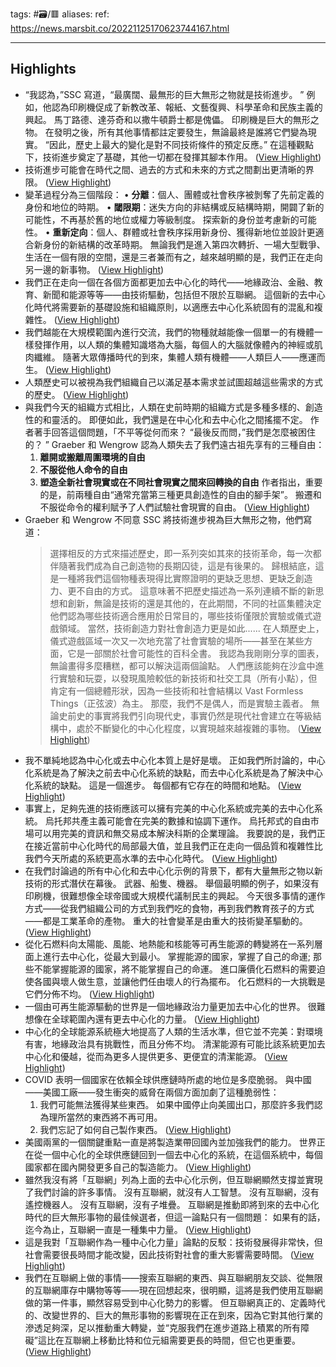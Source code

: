 tags: #🗃/🟥 
aliases: 
ref: 
https://news.marsbit.co/20221125170623744167.html

---
## Highlights
- “我認為，”SSC 寫道，“最廣闊、最無形的巨大無形之物就是技術進步。 ”
  例如，他認為印刷機促成了新教改革、報紙、文藝復興、科學革命和民族主義的興起。 馬丁路德、達芬奇和以撒牛頓爵士都是傀儡。 印刷機是巨大的無形之物。 在發明之後，所有其他事情都註定要發生，無論最終是誰將它們變為現實。 “因此，歷史上最大的變化是對不同技術條件的預定反應。”
  在這種觀點下，技術進步奠定了基礎，其他一切都在發揮其腳本作用。 ([View Highlight](https://read.readwise.io/read/01gmg2q75ng7xwmjpf14ebyaqp))
- 技術進步可能會在時代之間、過去的方式和未來的方式之間劃出更清晰的界限。 ([View Highlight](https://read.readwise.io/read/01gmg2s03hdsvnjx6q17dpypd2))
- 變革過程分為三個階段：
  • **分離**：個人、團體或社會秩序被剝奪了先前定義的身份和地位的時期。
  • **閾限期**：迷失方向的非結構或反結構時期，開闢了新的可能性，不再基於舊的地位或權力等級制度。 探索新的身份並考慮新的可能性。
  • **重新定向**：個人、群體或社會秩序採用新身份、獲得新地位並設計更適合新身份的新結構的改革時期。
  無論我們是進入第四次轉折、一場大型戰爭、生活在一個有限的空間，還是三者兼而有之，越來越明顯的是，我們正在走向另一邊的新事物。 ([View Highlight](https://read.readwise.io/read/01gmg2vaz8rmqech24yvye9fqg))
- 我們正在走向一個在各個方面都更加去中心化的時代——地緣政治、金融、教育、新聞和能源等等——由技術驅動，包括但不限於互聯網。 這個新的去中心化時代將需要新的基礎設施和組織原則，以適應去中心化系統固有的混亂和複雜性。 ([View Highlight](https://read.readwise.io/read/01gmg2ya5vhjenjdg6w1nj79rv))
- 我們越能在大規模範圍內進行交流，我們的物種就越能像一個單一的有機體一樣發揮作用，以人類的集體知識塔為大腦，每個人的大腦就像體內的神經或肌肉纖維。 隨著大眾傳播時代的到來，集體人類有機體——人類巨人——應運而生。 ([View Highlight](https://read.readwise.io/read/01gmg2zcm6pqfpk7478tjt6hya))
- 人類歷史可以被視為我們組織自己以滿足基本需求並試圖超越這些需求的方式的歷史。 ([View Highlight](https://read.readwise.io/read/01gmg2zw3zvrxa4wje6fk37d8a))
- 與我們今天的組織方式相比，人類在史前時期的組織方式是多種多樣的、創造性的和靈活的。 即便如此，我們還是在中心化和去中心化之間搖擺不定。
  作者著手回答這個問題，「不平等從何而來？ “最後反而問，”我們是怎麼被困住的？ ”
  Graeber 和 Wengrow 認為人類失去了我們遠古祖先享有的三種自由：
  1. **離開或搬離周圍環境的自由**
  2. **不服從他人命令的自由**
  3. **塑造全新社會現實或在不同社會現實之間來回轉換的自由**
  作者指出，重要的是，前兩種自由“通常充當第三種更具創造性的自由的腳手架”。 搬遷和不服從命令的權利賦予了人們試驗社會現實的自由。 ([View Highlight](https://read.readwise.io/read/01gmg35ggym59971qy31tpngw5))
- Graeber 和 Wengrow 不同意 SSC 將技術進步視為巨大無形之物，他們寫道：
  > 選擇相反的方式來描述歷史，即一系列突如其來的技術革命，每一次都伴隨著我們成為自己創造物的長期囚徒，這是有後果的。 歸根結底，這是一種將我們這個物種表現得比實際證明的更缺乏思想、更缺乏創造力、更不自由的方式。 這意味著不把歷史描述為一系列連續不斷的新思想和創新，無論是技術的還是其他的，在此期間，不同的社區集體決定他們認為哪些技術適合應用於日常目的，哪些技術僅限於實驗或儀式遊戲領域。 當然，技術創造力對社會創造力更是如此...... 在人類歷史上，儀式遊戲區域一次又一次地充當了社會實驗的場所——甚至在某些方面，它是一部關於社會可能性的百科全書。
  > 我認為我剛剛分享的圖表，無論畫得多麼糟糕，都可以解決這兩個論點。 人們應該能夠在沙盒中進行實驗和玩耍，以發現風險較低的新技術和社交工具（所有小點），但肯定有一個總體形狀，因為一些技術和社會結構以 Vast Formless Things（正弦波）為主。 那麼，我們不是偶人，而是實驗主義者。
  無論史前史的事實將我們引向現代史，事實仍然是現代社會建立在等級結構中，處於不斷變化的中心化程度，以實現越來越複雜的事物。 ([View Highlight](https://read.readwise.io/read/01gmg3bbhg5zw9hzqefr5zp5ak))
- 我不單純地認為中心化或去中心化本質上是好是壞。 正如我們所討論的，中心化系統是為了解決之前去中心化系統的缺點，而去中心化系統是為了解決中心化系統的缺點。 這是一個進步。 每個都有它存在的時間和地點。 ([View Highlight](https://read.readwise.io/read/01gmg3etqmp0g6a3bfh1y1c8ks))
- 事實上，足夠先進的技術應該可以擁有完美的中心化系統或完美的去中心化系統。 烏托邦共產主義可能會在完美的數據和協調下運作。 烏托邦式的自由市場可以用完美的資訊和無交易成本解決科斯的企業理論。
  我要說的是，我們正在接近當前中心化時代的局部最大值，並且我們正在走向一個品質和複雜性比我們今天所處的系統更高水準的去中心化時代。 ([View Highlight](https://read.readwise.io/read/01gmg3fhpbafcv0x0w2p8xm0hk))
- 在我們討論過的所有中心化和去中心化示例的背景下，都有大量無形之物以新技術的形式潛伏在幕後。 武器、船隻、機器。 舉個最明顯的例子，如果沒有印刷機，很難想像全球帝國或大規模代議制民主的興起。 今天很多事情的運作方式——從我們組織公司的方式到我們吃的食物，再到我們教育孩子的方式——都是工業革命的產物。
  重大的社會變革是由重大的技術變革驅動的。 ([View Highlight](https://read.readwise.io/read/01gmg3gm9g76tk0rvtrvwsaj36))
- 從化石燃料向太陽能、風能、地熱能和核能等可再生能源的轉變將在一系列層面上進行去中心化，從最大到最小。
  掌握能源的國家，掌握了自己的命運; 那些不能掌握能源的國家，將不能掌握自己的命運。 進口廉價化石燃料的需要迫使各國與壞人做生意，並讓他們任由壞人的行為擺布。
  化石燃料的一大挑戰是它們分佈不均。 ([View Highlight](https://read.readwise.io/read/01gmg3ts6v035retxrtp6y4jh9))
- 一個由可再生能源驅動的世界是一個地緣政治力量更加去中心化的世界。 很難想像在全球範圍內還有更去中心化的力量。 ([View Highlight](https://read.readwise.io/read/01gmg3v9bbfj95217n3r2jsjm5))
- 中心化的全球能源系統極大地提高了人類的生活水準，但它並不完美：對環境有害，地緣政治具有挑戰性，而且分佈不均。 清潔能源有可能比該系統更加去中心化和優越，從而為更多人提供更多、更便宜的清潔能源。 ([View Highlight](https://read.readwise.io/read/01gmg4txjhy4cx52wyjnz1002e))
- COVID 表明一個國家在依賴全球供應鏈時所處的地位是多麼脆弱。 與中國——美國工廠——發生衝突的威脅在兩個方面加劇了這種脆弱性：
  1. 我們可能無法獲得某些東西。 如果中國停止向美國出口，那麼許多我們認為理所當然的東西將不再可用。
  2. 我們忘記了如何自己製作東西。 ([View Highlight](https://read.readwise.io/read/01gmg4xtk1q01bm0yztej2qsmt))
- 美國兩黨的一個關鍵重點一直是將製造業帶回國內並加強我們的能力。 世界正在從一個中心化的全球供應鏈回到一個去中心化的系統，在這個系統中，每個國家都在國內開發更多自己的製造能力。 ([View Highlight](https://read.readwise.io/read/01gmg4y67k3e02acyf390716c1))
- 雖然我沒有將「互聯網」列為上面的去中心化示例，但互聯網顯然支撐並實現了我們討論的許多事情。 沒有互聯網，就沒有人工智慧。 沒有互聯網，沒有遙控機器人。 沒有互聯網，沒有子堆疊。
  互聯網是推動即將到來的去中心化時代的巨大無形事物的最佳候選者，但這一論點只有一個問題：
  如果有的話，迄今為止，互聯網一直是一種集中力量。 ([View Highlight](https://read.readwise.io/read/01gmg70r4xqwb6gzeecvns3z56))
- 這是我對「互聯網作為一種中心化力量」論點的反駁：技術發展得非常快，但社會需要很長時間才能改變，因此技術對社會的重大影響需要時間。 ([View Highlight](https://read.readwise.io/read/01gmg75begezpxp6tc4jyk0wzp))
- 我們在互聯網上做的事情——搜索互聯網的東西、與互聯網朋友交談、從無限的互聯網庫存中購物等等——現在回想起來，很明顯，這將是我們使用互聯網做的第一件事，顯然容易受到中心化勢力的影響。
  但互聯網真正的、定義時代的、改變世界的、巨大的無形事物的影響現在正在到來，因為它對其他行業的滲透足夠深，足以推動重大轉變，並“克服我們在進步道路上積累的所有障礙”這比在互聯網上移動比特和位元組需要更長的時間，但它也更重要。 ([View Highlight](https://read.readwise.io/read/01gmg78cj2rvkf60fx4dz2ntrv))

